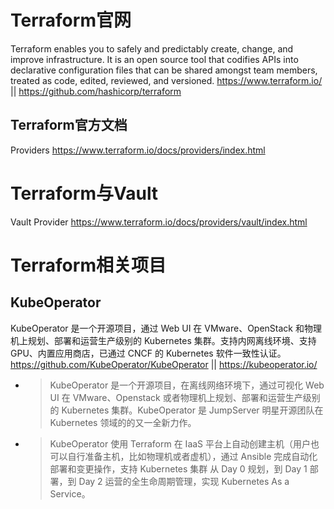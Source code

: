 
# Terraform官网

Terraform enables you to safely and predictably create, change, and improve infrastructure. It is an open source tool that codifies APIs into declarative configuration files that can be shared amongst team members, treated as code, edited, reviewed, and versioned. https://www.terraform.io/ || https://github.com/hashicorp/terraform

## Terraform官方文档

Providers https://www.terraform.io/docs/providers/index.html

# Terraform与Vault

Vault Provider https://www.terraform.io/docs/providers/vault/index.html

# Terraform相关项目

## KubeOperator

KubeOperator 是一个开源项目，通过 Web UI 在 VMware、OpenStack 和物理机上规划、部署和运营生产级别的 Kubernetes 集群。支持内网离线环境、支持 GPU、内置应用商店，已通过 CNCF 的 Kubernetes 软件一致性认证。 https://github.com/KubeOperator/KubeOperator || https://kubeoperator.io/
- > KubeOperator 是一个开源项目，在离线网络环境下，通过可视化 Web UI 在 VMware、Openstack 或者物理机上规划、部署和运营生产级别的 Kubernetes 集群。KubeOperator 是 JumpServer 明星开源团队在 Kubernetes 领域的的又一全新力作。
- > KubeOperator 使用 Terraform 在 IaaS 平台上自动创建主机（用户也可以自行准备主机，比如物理机或者虚机），通过 Ansible 完成自动化部署和变更操作，支持 Kubernetes 集群 从 Day 0 规划，到 Day 1 部署，到 Day 2 运营的全生命周期管理，实现 Kubernetes As a Service。
